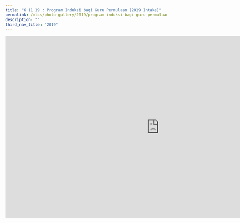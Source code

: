 ```yaml
---
title: "6 11 19 : Program Induksi bagi Guru Permulaan (2019 Intake)"
permalink: /mlcs/photo-gallery/2019/program-induksi-bagi-guru-permulaan-2019-in-take-6-11-19/
description: ""
third_nav_title: "2019"
---
```

<iframe allowfullscreen="true" height="569" width="960" frameborder="0" src="https://docs.google.com/presentation/d/e/2PACX-1vRuCEclSmPlGxjRaS3ZxnUhArWVBcfp7TSgTGy40lbD_6sa7EGmS9l4Iu-7gy2V-zsVoba4Da8PcvdN/embed?start=false&amp;loop=false&amp;delayms=3000"></iframe>